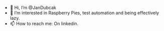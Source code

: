 - 👋 Hi, I’m @JanDubcak
- 👀 I’m interested in Raspberry Pies, test automation and being effectively lazy.  
- 📫 How to reach me: On linkedin. 

<!---
JanDubcak/JanDubcak is a ✨ special ✨ repository because its `README.md` (this file) appears on your GitHub profile.
You can click the Preview link to take a look at your changes.
--->
